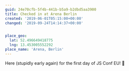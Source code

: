 ```yaml
---
guid: 24e70cfb-5f4b-441b-b5a9-b2dbd5aa3900
title: Checked in at Arena Berlin
created: '2019-06-01T05:15:00+00:00'
changed: '2019-09-24T14:14:37+00:00'


place_geo:
  lat: 52.496649418775
  lng: 13.453005552292
place_name: 'Arena, Berlin'
---
```


Here (stupidly early again) for the first day of JS Conf EU! 🎉
